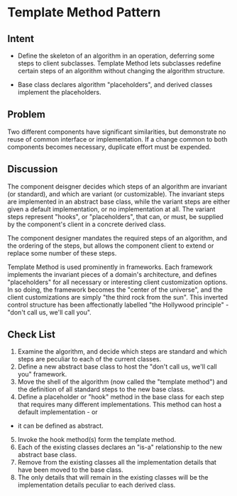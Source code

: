 # Template Method Pattern

## Intent

- Define the skeleton of an algorithm in an operation, deferring some steps to
client subclasses. Template Method lets subclasses redefine certain steps of an algorithm
without changing the algorithm structure.

- Base class declares algorithm "placeholders", and derived classes implement the
placeholders.

## Problem

Two different components have significant similarities, but demonstrate no reuse
of common interface or implementation. If a change common to both components becomes
necessary, duplicate effort must be expended.

## Discussion

The component deisgner decides which steps of an algorithm are invariant (or standard),
and which are variant (or customizable). The invariant steps are implemented in an
abstract base class, while the variant steps are either given a default implementation,
or no implementation at all. The variant steps represent "hooks", or "placeholders", that
can, or must, be supplied by the component's client in a concrete derived class.

The component designer mandates the required steps of an algorithm, and the ordering
of the steps, but allows the component client to extend or replace some number of these steps.

Template Method is used prominently in frameworks. Each framework implements the
invariant pieces of a domain's architecture, and defines "placeholders" for all
necessary or interesting client customization options. In so doing, the framework
becomes the "center of the universe", and the client customizations are simply 
"the third rock from the sun". This inverted control structure has been affectionatly
labelled "the Hollywood principle" - "don't call us, we'll call you".

## Check List

1. Examine the algorithm, and decide which steps are standard and which steps are
peculiar to each of the current classes.
2. Define a new abstract base class to host the "don't call us, we'll call you" framework.
3. Move the shell of the algorithm (now called the "template method") and the definition
of all standard steps to the new base class.
4. Define a placeholder or "hook" method in the base class for each step that
requires many different implementations. This method can host a default implementation - or
- it can be defined as abstract.
5. Invoke the hook method(s) form the template method.
6. Each of the existing classes declares an "is-a" relationship to the new abstract base
class.
7. Remove from the existing classes all the implementation details that have been 
moved to the base class.
8. The only details that will remain in the existing classes will be the implementation
details peculiar to each derived class.